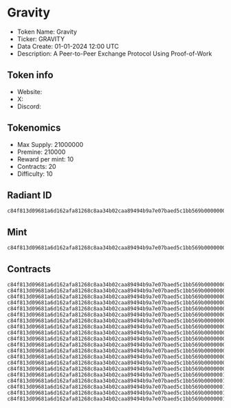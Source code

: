 # Gravity

- Token Name: Gravity
- Ticker: GRAVITY
- Data Create: 01-01-2024 12:00 UTC
- Description: A Peer-to-Peer Exchange Protocol Using Proof-of-Work

## Token info
- Website: 
- X: 
- Discord: 

## Tokenomics
- Max Supply: 21000000 
- Premine: 210000  
- Reward per mint: 10  
- Contracts: 20  
- Difficulty: 10

## Radiant ID
```
c84f813d09681a6d162afa81268c8aa34b02caa89494b9a7e07baed5c1bb569b00000000
```

## Mint
```
c84f813d09681a6d162afa81268c8aa34b02caa89494b9a7e07baed5c1bb569b00000000
```

## Contracts

```
c84f813d09681a6d162afa81268c8aa34b02caa89494b9a7e07baed5c1bb569b00000001
c84f813d09681a6d162afa81268c8aa34b02caa89494b9a7e07baed5c1bb569b00000002
c84f813d09681a6d162afa81268c8aa34b02caa89494b9a7e07baed5c1bb569b00000003
c84f813d09681a6d162afa81268c8aa34b02caa89494b9a7e07baed5c1bb569b00000004
c84f813d09681a6d162afa81268c8aa34b02caa89494b9a7e07baed5c1bb569b00000005
c84f813d09681a6d162afa81268c8aa34b02caa89494b9a7e07baed5c1bb569b00000006
c84f813d09681a6d162afa81268c8aa34b02caa89494b9a7e07baed5c1bb569b00000007
c84f813d09681a6d162afa81268c8aa34b02caa89494b9a7e07baed5c1bb569b00000008
c84f813d09681a6d162afa81268c8aa34b02caa89494b9a7e07baed5c1bb569b00000009
c84f813d09681a6d162afa81268c8aa34b02caa89494b9a7e07baed5c1bb569b0000000a
c84f813d09681a6d162afa81268c8aa34b02caa89494b9a7e07baed5c1bb569b0000000b
c84f813d09681a6d162afa81268c8aa34b02caa89494b9a7e07baed5c1bb569b0000000c
c84f813d09681a6d162afa81268c8aa34b02caa89494b9a7e07baed5c1bb569b0000000d
c84f813d09681a6d162afa81268c8aa34b02caa89494b9a7e07baed5c1bb569b0000000e
c84f813d09681a6d162afa81268c8aa34b02caa89494b9a7e07baed5c1bb569b0000000f
c84f813d09681a6d162afa81268c8aa34b02caa89494b9a7e07baed5c1bb569b00000010
c84f813d09681a6d162afa81268c8aa34b02caa89494b9a7e07baed5c1bb569b00000011
c84f813d09681a6d162afa81268c8aa34b02caa89494b9a7e07baed5c1bb569b00000012
c84f813d09681a6d162afa81268c8aa34b02caa89494b9a7e07baed5c1bb569b00000013
c84f813d09681a6d162afa81268c8aa34b02caa89494b9a7e07baed5c1bb569b00000014
```
